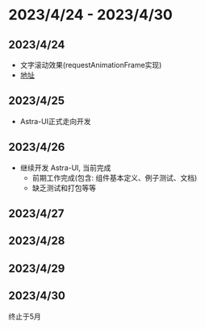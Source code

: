 # 2023/4/24 -  2023/4/30


## 2023/4/24
- 文字滚动效果(requestAnimationFrame实现) 
- [地址](https://github.com/iygxv/scroll-text)
## 2023/4/25
- Astra-UI正式走向开发
## 2023/4/26
- 继续开发 Astra-UI, 当前完成
  - 前期工作完成(包含: 组件基本定义、例子测试、文档)
  - 缺乏测试和打包等等
## 2023/4/27
## 2023/4/28
## 2023/4/29
## 2023/4/30
终止于5月